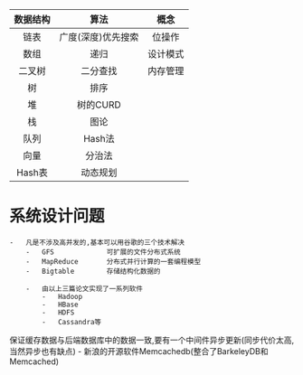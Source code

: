 | 数据结构 | 算法 | 概念 | 
| :--------: | :-----: | :----: |
| 链表| 广度(深度)优先搜索| 位操作| 
|数组| 递归| 设计模式| 
|二叉树| 二分查找| 内存管理| 
| 树| 排序| | 
| 堆| 树的CURD| 　| 
| 栈| 图论| 　| 
| 队列| Hash法| 　| 
| 向量| 分治法| 　| 
| Hash表| 动态规划| 　| 

  
  







# 系统设计问题
    -   凡是不涉及高并发的,基本可以用谷歌的三个技术解决
        -   GFS             可扩展的文件分布式系统
        -   MapReduce       分布式并行计算的一套编程模型
        -   Bigtable        存储结构化数据的
        
        -   由以上三篇论文实现了一系列软件
            -   Hadoop
            -   HBase
            -   HDFS
            -   Cassandra等






保证缓存数据与后端数据库中的数据一致,要有一个中间件异步更新(同步代价太高,当然异步也有缺点)
    -   新浪的开源软件Memcachedb(整合了BarkeleyDB和Memcached)
          